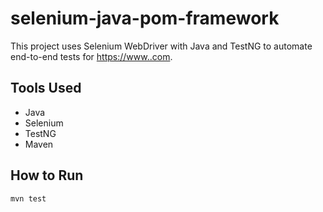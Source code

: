 # selenium-java-pom-framework

This project uses Selenium WebDriver with Java and TestNG to automate end-to-end tests for [https://www..com](https://.com).

## Tools Used
- Java
- Selenium
- TestNG
- Maven

## How to Run
```bash
mvn test
